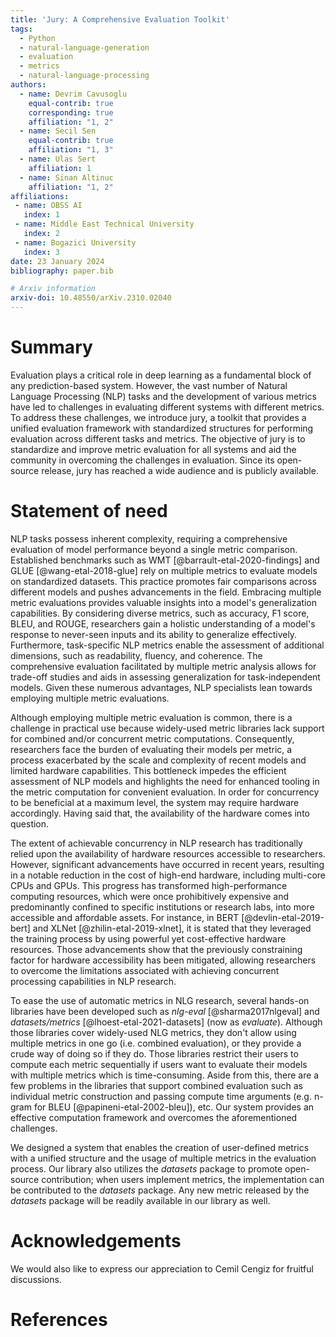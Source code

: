 ```yaml
---
title: 'Jury: A Comprehensive Evaluation Toolkit'
tags:
  - Python
  - natural-language-generation
  - evaluation
  - metrics
  - natural-language-processing
authors:
  - name: Devrim Cavusoglu
    equal-contrib: true
    corresponding: true
    affiliation: "1, 2"
  - name: Secil Sen
    equal-contrib: true
    affiliation: "1, 3"
  - name: Ulas Sert
    affiliation: 1
  - name: Sinan Altinuc
    affiliation: "1, 2"
affiliations:
 - name: OBSS AI
   index: 1
 - name: Middle East Technical University
   index: 2
 - name: Bogazici University
   index: 3
date: 23 January 2024
bibliography: paper.bib

# Arxiv information
arxiv-doi: 10.48550/arXiv.2310.02040
---
```


# Summary

Evaluation plays a critical role in deep learning as a fundamental block of any prediction-based system. However, the vast number of Natural Language Processing (NLP) tasks and the development of various metrics have led to challenges in evaluating different systems with different metrics. To address these challenges, we introduce jury, a toolkit that provides a unified evaluation framework with standardized structures for performing evaluation across different tasks and metrics. The objective of jury is to standardize and improve metric evaluation for all systems and aid the community in overcoming the challenges in evaluation. Since its open-source release, jury has reached a wide audience and is publicly available.

# Statement of need

NLP tasks possess inherent complexity, requiring a comprehensive evaluation of model performance beyond a single metric comparison. Established benchmarks such as WMT [@barrault-etal-2020-findings] and GLUE [@wang-etal-2018-glue] rely on multiple metrics to evaluate models on standardized datasets. This practice promotes fair comparisons across different models and pushes advancements in the field. Embracing multiple metric evaluations provides valuable insights into a model's generalization capabilities. By considering diverse metrics, such as accuracy, F1 score, BLEU, and ROUGE, researchers gain a holistic understanding of a model's response to never-seen inputs and its ability to generalize effectively. Furthermore, task-specific NLP metrics enable the assessment of additional dimensions, such as readability, fluency, and coherence. The comprehensive evaluation facilitated by multiple metric analysis allows for trade-off studies and aids in assessing generalization for task-independent models. Given these numerous advantages, NLP specialists lean towards employing multiple metric evaluations. 

Although employing multiple metric evaluation is common, there is a challenge in practical use because widely-used metric libraries lack support for combined and/or concurrent metric computations. Consequently, researchers face the burden of evaluating their models per metric, a process exacerbated by the scale and complexity of recent models and limited hardware capabilities. This bottleneck impedes the efficient assessment of NLP models and highlights the need for enhanced tooling in the metric computation for convenient evaluation. In order for concurrency to be beneficial at a maximum level, the system may require hardware accordingly. Having said that, the availability of the hardware comes into question. 

The extent of achievable concurrency in NLP research has traditionally relied upon the availability of hardware resources accessible to researchers. However, significant advancements have occurred in recent years, resulting in a notable reduction in the cost of high-end hardware, including multi-core CPUs and GPUs. This progress has transformed high-performance computing resources, which were once prohibitively expensive and predominantly confined to specific institutions or research labs, into more accessible and affordable assets. For instance, in BERT [@devlin-etal-2019-bert] and XLNet [@zhilin-etal-2019-xlnet], it is stated that they leveraged the training process by using powerful yet cost-effective hardware resources. Those advancements show that the previously constraining factor for hardware accessibility has been mitigated, allowing researchers to overcome the limitations associated with achieving concurrent processing capabilities in NLP research.

To ease the use of automatic metrics in NLG research, several hands-on libraries have been developed such as _nlg-eval_ [@sharma2017nlgeval] and _datasets/metrics_ [@lhoest-etal-2021-datasets] (now as _evaluate_). Although those libraries cover widely-used NLG metrics, they don't allow using multiple metrics in one go (i.e. combined evaluation), or they provide a crude way of doing so if they do. Those libraries restrict their users to compute each metric sequentially if users want to evaluate their models with multiple metrics which is time-consuming. Aside from this, there are a few problems in the libraries that support combined evaluation such as individual metric construction and passing compute time arguments (e.g. n-gram for BLEU [@papineni-etal-2002-bleu]), etc. Our system provides an effective computation framework and overcomes the aforementioned challenges.

We designed a system that enables the creation of user-defined metrics with a unified structure and the usage of multiple metrics in the evaluation process. Our library also utilizes the _datasets_ package to promote open-source contribution; when users implement metrics, the implementation can be contributed to the _datasets_ package. Any new metric released by the _datasets_ package will be readily available in our library as well.

# Acknowledgements

We would also like to express our appreciation to Cemil Cengiz for fruitful discussions.

# References